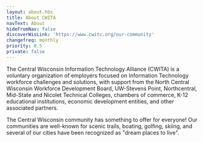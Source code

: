 ```yaml
---
layout: about.hbs
title: About CWITA
navText: About
hideFromNav: false
discoverWisLink: 'https://www.cwitc.org/our-community'
changefreq: monthly
priority: 0.5
private: false
---
```

The Central Wisconsin Information Technology Alliance (CWITA) is a voluntary organization of employers focused on Information Technology workforce challenges and solutions, with support from the North Central Wisconsin Workforce Development Board, UW-Stevens Point, Northcentral, Mid-State and Nicolet Technical Colleges, chambers of commerce, K-12 educational institutions, economic development entities, and other associated partners.

The Central Wisconsin community has something to offer for everyone! Our communities are well-known for scenic trails, boating, golfing, skiing, and several of our cities have been recognized as "dream places to live".
